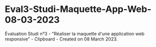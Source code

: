 # Eval3-Studi-Maquette-App-Web-08-03-2023
Évaluation Studi n°3 - "Réaliser la maquette d'une application web responsive" - Clipboard - Created on 08 March 2023.
